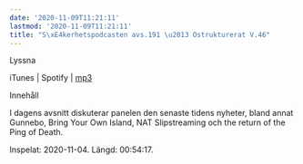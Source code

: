 ```yaml
---
date: '2020-11-09T11:21:11'
lastmod: '2020-11-09T11:21:11'
title: "S\xE4kerhetspodcasten avs.191 \u2013 Ostrukturerat V.46"
---
```

Lyssna

iTunes \| Spotify \| [mp3](https://traffic.libsyn.com/secure/sakerhetspodcasten/2020-11-04_Sakerhetspodcasten_Ostrukt.mp3)

Innehåll

I dagens avsnitt diskuterar panelen den senaste tidens nyheter, bland annat Gunnebo,
Bring Your Own Island, NAT Slipstreaming och the return of the Ping of Death.

Inspelat: 2020-11-04. Längd: 00:54:17.

